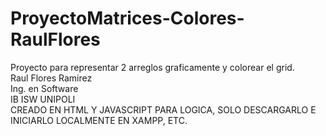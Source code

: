 # ProyectoMatrices-Colores-RaulFlores
Proyecto para representar 2 arreglos graficamente y colorear el grid.
<br/>
Raul Flores Ramirez
<br/>
Ing. en Software
<br/>
IB ISW UNIPOLI
<br/>
CREADO EN HTML Y JAVASCRIPT PARA LOGICA, SOLO DESCARGARLO E INICIARLO LOCALMENTE EN XAMPP, ETC.

